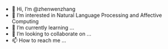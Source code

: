 - 👋 Hi, I’m @zhenwenzhang
- 👀 I’m interested in Natural Language Processing and Affective Computing
- 🌱 I’m currently learning ...
- 💞️ I’m looking to collaborate on ...
- 📫 How to reach me ...

<!---
zhenwenzhang/zhenwenzhang is a ✨ special ✨ repository because its `README.md` (this file) appears on your GitHub profile.
You can click the Preview link to take a look at your changes.
--->

